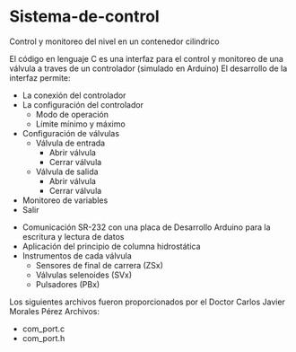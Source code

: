 # Sistema-de-control
Control y monitoreo del nivel en un contenedor cilindrico 

El código en lenguaje C es una interfaz para el control y monitoreo de una válvula a traves de un controlador (simulado en Arduino)
El desarrollo de la interfaz permite:
- La conexión del controlador
- La configuración del controlador 
  - Modo de operación 
  - Límite mínimo y máximo
- Configuración de válvulas
  - Válvula de entrada 
    - Abrir válvula 
    - Cerrar válvula
  - Válvula de salida 
    - Abrir válvula 
    - Cerrar válvula
- Monitoreo de variables
- Salir
    
+ Comunicación SR-232 con una placa de Desarrollo Arduino para la escritura y lectura de datos
+ Aplicación del principio de columna hidrostática
+ Instrumentos de cada válvula
  - Sensores de final de carrera (ZSx)
  - Válvulas selenoides (SVx)
  - Pulsadores (PBx)

Los siguientes archivos fueron proporcionados por el Doctor Carlos Javier Morales Pérez
Archivos:
- com_port.c
- com_port.h

